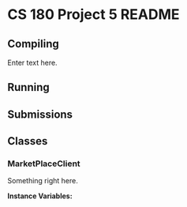 # CS 180 Project 5 README

## Compiling
Enter text here.

## Running

## Submissions

## Classes

### MarketPlaceClient
Something right here.

**Instance Variables:**
